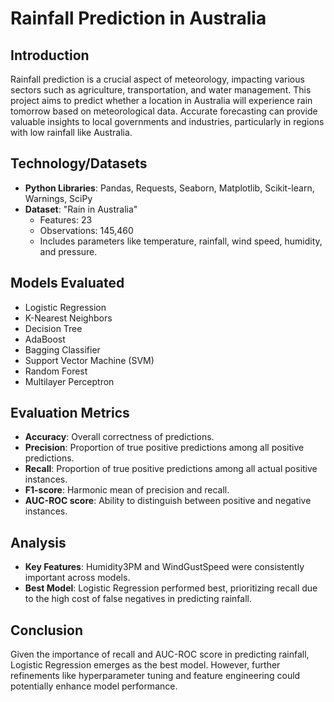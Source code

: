 # Rainfall Prediction in Australia

## Introduction
Rainfall prediction is a crucial aspect of meteorology, impacting various sectors such as agriculture, transportation, and water management. This project aims to predict whether a location in Australia will experience rain tomorrow based on meteorological data. Accurate forecasting can provide valuable insights to local governments and industries, particularly in regions with low rainfall like Australia.

## Technology/Datasets
- **Python Libraries**: Pandas, Requests, Seaborn, Matplotlib, Scikit-learn, Warnings, SciPy
- **Dataset**: "Rain in Australia"
  - Features: 23
  - Observations: 145,460
  - Includes parameters like temperature, rainfall, wind speed, humidity, and pressure.

## Models Evaluated
- Logistic Regression
- K-Nearest Neighbors
- Decision Tree
- AdaBoost
- Bagging Classifier
- Support Vector Machine (SVM)
- Random Forest
- Multilayer Perceptron

## Evaluation Metrics
- **Accuracy**: Overall correctness of predictions.
- **Precision**: Proportion of true positive predictions among all positive predictions.
- **Recall**: Proportion of true positive predictions among all actual positive instances.
- **F1-score**: Harmonic mean of precision and recall.
- **AUC-ROC score**: Ability to distinguish between positive and negative instances.

## Analysis
- **Key Features**: Humidity3PM and WindGustSpeed were consistently important across models.
- **Best Model**: Logistic Regression performed best, prioritizing recall due to the high cost of false negatives in predicting rainfall.

## Conclusion
Given the importance of recall and AUC-ROC score in predicting rainfall, Logistic Regression emerges as the best model. However, further refinements like hyperparameter tuning and feature engineering could potentially enhance model performance.
